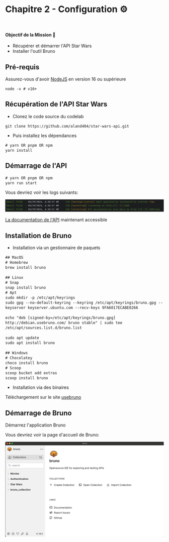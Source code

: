 # Chapitre 2 - Configuration ⚙️
&nbsp;

#### Objectif de la Mission 🎯
- Récupérer et démarrer l'API Star Wars
- Installer l'outil Bruno


## Pré-requis

Assurez-vous d'avoir [NodeJS](https://nodejs.org/en/) en version 16 ou supérieure

```shell
node -v # v16+
```

## Récupération de l'API Star Wars

- Clonez le code source du codelab

```shell
git clone https://github.com/aland404/star-wars-api.git
```

- Puis installez les dépendances

```shell
# yarn OR pnpm OR npm
yarn install
```

## Démarrage de l'API

```shell
# yarn OR pnpm OR npm
yarn run start
```

Vous devriez voir les logs suivants:

![Server started successfully](./assets/server_starts_with_success.png)

[La documentation de l'API](http://[::1]:3000/api#/) maintenant accessible

## Installation de Bruno

- Installation via un gestionnaire de paquets

```shell
## MacOS
# Homebrew
brew install bruno

## Linux
# Snap
snap install bruno
# Apt
sudo mkdir -p /etc/apt/keyrings 
sudo gpg --no-default-keyring --keyring /etc/apt/keyrings/bruno.gpg --keyserver keyserver.ubuntu.com --recv-keys 9FA6017ECABE0266 

echo "deb [signed-by=/etc/apt/keyrings/bruno.gpg] http://debian.usebruno.com/ bruno stable" | sudo tee /etc/apt/sources.list.d/bruno.list 
 
sudo apt update 
sudo apt install bruno

## Windows
# Chocolatey
choco install bruno
# Scoop
scoop bucket add extras
scoop install bruno
```

- Installation via des binaires

Téléchargement sur le site [usebruno](https://www.usebruno.com/downloads)

## Démarrage de Bruno

Démarrez l'application Bruno

Vous devriez voir la page d'accueil de Bruno:

![Bruno home page](./assets/bruno_home_page.png)